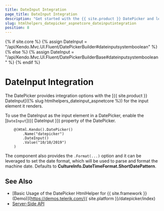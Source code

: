 ```yaml
---
title: DateInput Integration
page_title: DateInput Integration
description: "Get started with the {{ site.product }} DatePicker and learn how to integrate it with the {{ site.product }} DateInput."
slug: htmlhelpers_datepicker_aspnetcore_dateinputintegration
position: 8
---
```

{% if site.core %}
    {% assign DateInput = "/api/Kendo.Mvc.UI.Fluent/DatePickerBuilder#dateinputsystemboolean" %}
{% else %}
    {% assign DateInput = "/api/Kendo.Mvc.UI.Fluent/DatePickerBuilderBase#dateinputsystemboolean" %}
{% endif %}

# DateInput Integration

The DatePicker provides integration options with the [{{ site.product }} DateInput]({% slug htmlhelpers_dateinput_aspnetcore %}) for the input element it renders.

To use the DateInput as the input element in a DatePicker, enable the [`DateInput`]({{ DateInput }}) property of the DatePicker.

```Razor
    @(Html.Kendo().DatePicker()
        .Name("datepicker")
        .DateInput()
        .Value("10/10/2019")
    )
```
The component also provides the `.Format(...)` option and it can be leveraged to set the date format, which will be used to parse and format the machine date. Defaults to **CultureInfo.DateTimeFormat.ShortDatePattern**.


## See Also

* [Basic Usage of the DatePicker HtmlHelper for {{ site.framework }} (Demo)](https://demos.telerik.com/{{ site.platform }}/datepicker/index)
* [Server-Side API](/api/datepicker)
